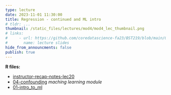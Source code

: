 ```yaml
---
type: lecture
date: 2023-11-01 11:30:00
title: Regression - continued and ML intro
# tldr: ...
thumbnail: /static_files/lectures/mod4/mod4_lec_thumbnail.png
# links:
#     - url: https://github.com/coredatascience-fa23/BST219/blob/main/00_course_introduction/Lecture_01.pdf
#       name: lecture slides
hide_from_announcments: false
publish: true
---
```

**R files:**
- [instructor-recap-notes-lec20](https://github.com/coredatascience-fa23/BST219/blob/main/instructor_lecture-recap-notes/instructor_notes_lec20.Rmd)
- [04-confounding](https://github.com/coredatascience-fa23/BST219/blob/main/05_probability-and-regression/04_confounding.Rmd)
_maching learning module_
- [01-intro_to_ml](https://github.com/coredatascience-fa23/BST219/blob/main/06_machine-learning/01_intro-ml.Rmd)


